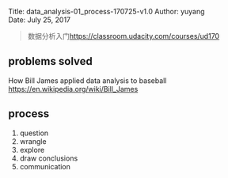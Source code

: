 Title:  data_analysis-01_process-170725-v1.0
Author: yuyang  
Date:   July 25, 2017  

> 数据分析入门<https://classroom.udacity.com/courses/ud170>

## problems solved
How Bill James applied data analysis to baseball
<https://en.wikipedia.org/wiki/Bill_James>

## process

1. question
2. wrangle
3. explore
4. draw conclusions
5. communication

 

